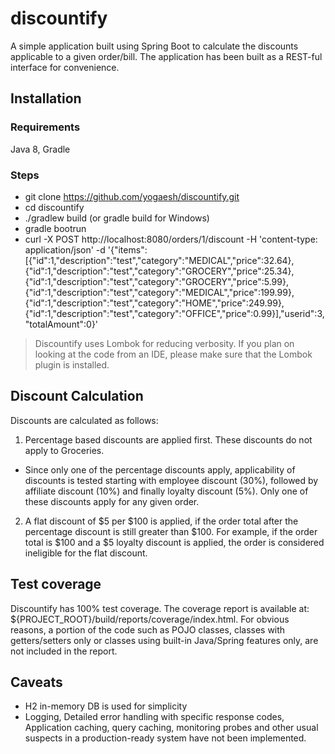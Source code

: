 # discountify

A simple application built using Spring Boot to calculate the discounts applicable to a given order/bill. The application has been built as a REST-ful interface for convenience.

## Installation

### Requirements

Java 8, Gradle

### Steps

* git clone https://github.com/yogaesh/discountify.git
* cd discountify
* ./gradlew build (or gradle build for Windows)
* gradle bootrun
* curl -X POST http://localhost:8080/orders/1/discount -H 'content-type: application/json'  -d '{"items":[{"id":1,"description":"test","category":"MEDICAL","price":32.64},{"id":1,"description":"test","category":"GROCERY","price":25.34},{"id":1,"description":"test","category":"GROCERY","price":5.99},{"id":1,"description":"test","category":"MEDICAL","price":199.99},{"id":1,"description":"test","category":"HOME","price":249.99},{"id":1,"description":"test","category":"OFFICE","price":0.99}],"userid":3,"totalAmount":0}'

> Discountify uses Lombok for reducing verbosity. If you plan on looking at the code from an IDE, please make sure that the Lombok plugin is installed.

## Discount Calculation

Discounts are calculated as follows:

1. Percentage based discounts are applied first. These discounts do not apply to Groceries.
* Since only one of the percentage discounts apply, applicability of discounts is tested starting with employee discount (30%), followed by affiliate discount (10%) and finally loyalty discount (5%). Only one of these discounts apply for any given order.
2. A flat discount of $5 per $100 is applied, if the order total after the percentage discount is still greater than $100. For example, if the order total is $100 and a $5 loyalty discount is applied, the order is considered ineligible for the flat discount.

## Test coverage

Discountify has 100% test coverage. The coverage report is available at: ${PROJECT_ROOT}/build/reports/coverage/index.html. For obvious reasons, a portion of the code such as POJO classes, classes with getters/setters only or classes using built-in Java/Spring features only, are not included in the report. 

## Caveats

* H2 in-memory DB is used for simplicity
* Logging, Detailed error handling with specific response codes, Application caching, query caching, monitoring probes and other usual suspects in a production-ready system have not been implemented. 
